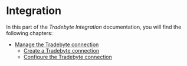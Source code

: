# Integration

In this part of the *Tradebyte Integration* documentation, you will find the following chapters:

- [Manage the Tradebyte connection](./01_ManageTradebyteConnection.md)
    - [Create a Tradebyte connection](./01_ManageTradebyteConnection.md#create-a-tradebyte-connection)
    - [Configure the Tradebyte connection](./01_ManageTradebyteConnection.md#configure-the-tradebyte-connection)